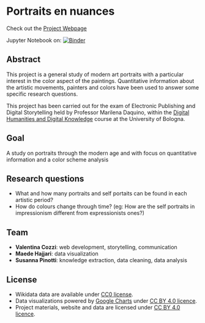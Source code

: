 # Portraits en nuances 
Check out the [Project Webpage](https://valentinacozzi.github.io/epds_project/)

Jupyter Notebook on: [![Binder](https://mybinder.org/badge_logo.svg)](https://mybinder.org/v2/gh/valentinacozzi/epds_project/main) 

## Abstract
This project is a general study of modern art portraits with a particular interest in the color aspect of the paintings. Quantitative information about the artistic movements, painters and colors have been used to answer some specific research questions. 

This project has been carried out for the exam of Electronic Publishing and Digital Storytelling held by Professor Marilena Daquino, within the [Digital Humanities and Digital Knowledge](https://corsi.unibo.it/2cycle/DigitalHumanitiesKnowledge) course at the University of Bologna.

## Goal  
A study on portraits through the modern age and with focus on quantitative information and a color scheme analysis

## Research questions
* What and how many portraits and self portaits can be found in each artistic period? 
* How do colours change through time? (eg: How are the self portraits in impressionism different from expressionists ones?)

## Team
* __Valentina Cozzi__: web development, storytelling, communication 
* __Maede Hajjari__: data visualization
* __Susanna Pinotti__: knowledge extraction, data cleaning, data analysis 

## License 
* Wikidata data are available under [CC0 license](https://creativecommons.org/share-your-work/public-domain/cc0/).
* Data visualizations powered by [Google Charts](https://developers.google.com/chart) under  [CC BY 4.0 licence](https://creativecommons.org/licenses/by/4.0/).
* Project materials, website and data are licensed under [CC BY 4.0 licence](https://creativecommons.org/licenses/by/4.0/).

